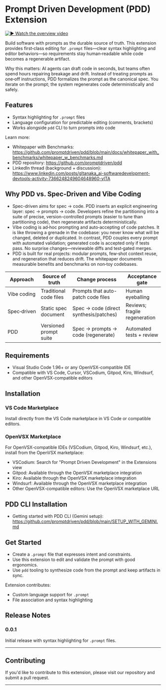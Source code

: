 # Prompt Driven Development (PDD) Extension

[![▶ Watch the overview video](https://img.youtube.com/vi/5lBxpTSnjqo/maxresdefault.jpg)](https://www.youtube.com/watch?v=5lBxpTSnjqo)

Build software with prompts as the durable source of truth. This extension provides first‑class editing for `.prompt` files—clear syntax highlighting and editor behaviors—so requirements stay human‑readable while code becomes a regenerable artifact.

Why this matters: AI agents can draft code in seconds, but teams often spend hours repairing breakage and drift. Instead of treating prompts as one‑off instructions, PDD formalizes the prompt as the canonical spec. You iterate on the prompt; the system regenerates code deterministically and safely.

## Features

- Syntax highlighting for `.prompt` files
- Language configuration for predictable editing (comments, brackets)
- Works alongside `pdd` CLI to turn prompts into code

Learn more:

- Whitepaper with Benchmarks: https://github.com/promptdriven/pdd/blob/main/docs/whitepaper_with_benchmarks/whitepaper_w_benchmarks.md
- PDD repository: https://github.com/promptdriven/pdd
- LinkedIn thread (background + discussion): https://www.linkedin.com/posts/gltanaka_ai-softwaredevelopment-devtools-activity-7366248249604648960-ylTA

## Why PDD vs. Spec-Driven and Vibe Coding

- Spec-driven aims for spec → code. PDD inserts an explicit engineering layer: spec → prompts → code. Developers refine the partitioning into a suite of precise, version-controlled prompts (easier to tune than partitioning code), then regenerate artifacts deterministically.
- Vibe coding is ad‑hoc prompting and auto‑accepting of code patches. It is like throwing a grenade in the codebase: you never know what will be changed, deleted or duplicated. In contrast, PDD couples every prompt with automated validation; generated code is accepted only if tests pass. No surprise changes—reviewable diffs and test‑gated merges.
- PDD is built for real projects: modular prompts, few‑shot context reuse, and regeneration that reduces drift. The whitepaper documents measurable benefits and benchmarks on non‑toy codebases.


| Approach     | Source of truth        | Change process                          | Acceptance gate               |
| ------------ | ---------------------- | --------------------------------------- | ----------------------------- |
| Vibe coding  | Traditional code files | Prompts that auto-patch code files      | Human eyeballing              |
| Spec‑driven | Static spec document   | Spec → code (direct synthesis/patches) | Reviews; fragile regeneration |
| PDD          | Versioned prompt suite | Spec → prompts → code (regenerate)    | Automated tests + review      |

## Requirements

- Visual Studio Code 1.96+ or any OpenVSX-compatible IDE
- Compatible with VS Code, Cursor, VSCodium, Gitpod, Kiro, Windsurf, and other OpenVSX-compatible editors

## Installation

### VS Code Marketplace
Install directly from the VS Code marketplace in VS Code or compatible editors.

### OpenVSX Marketplace
For OpenVSX-compatible IDEs (VSCodium, Gitpod, Kiro, Windsurf, etc.), install from the OpenVSX marketplace:
- VSCodium: Search for "Prompt Driven Development" in the Extensions view
- Gitpod: Available through the OpenVSX marketplace integration
- Kiro: Available through the OpenVSX marketplace integration
- Windsurf: Available through the OpenVSX marketplace integration
- Other OpenVSX-compatible editors: Use the OpenVSX marketplace URL

## PDD CLI Installation

- Getting started with PDD CLI (Gemini setup): https://github.com/promptdriven/pdd/blob/main/SETUP_WITH_GEMINI.md

## Get Started

- Create a `.prompt` file that expresses intent and constraints.
- Use this extension to edit and validate the prompt with good ergonomics.
- Use `pdd` tooling to synthesize code from the prompt and keep artifacts in sync.

Extension contributes:

- Custom language support for `.prompt`
- File association and syntax highlighting

## Release Notes

### 0.0.1

Initial release with syntax highlighting for `.prompt` files.

---

## Contributing

If you'd like to contribute to this extension, please visit our repository and submit a pull request.

---
